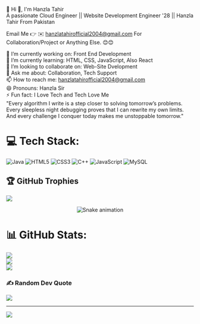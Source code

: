 
💫 Hi 👋, I'm Hanzla Tahir<br>
A passionate Cloud Engineer || Website Development Engineer '28 || Hanzla Tahir From Pakistan<br>

Email Me 👉 ✉️ hanzlatahirofficial2004@gmail.com For Collaboration/Project or Anything Else. 😊😊<br>

🔭 I’m currently working on: Front End Development<br>
🌱 I’m currently learning: HTML, CSS, JavaScript, Also React<br>
👯 I’m looking to collaborate on: Web-Site Dvelopment<br>
💬 Ask me about: Collaboration, Tech Support<br>
📫 How to reach me: hanzlatahirofficial2004@gmail.com<br>
😄 Pronouns: Hanzla Sir<br>
⚡ Fun fact: I Love Tech and Tech Love Me<br>
"Every algorithm I write is a step closer to solving tomorrow’s problems.<br>
Every sleepless night debugging proves that I can rewrite my own limits.<br>
And every challenge I conquer today makes me unstoppable tomorrow."<br>
# 💻 Tech Stack:
![Java](https://img.shields.io/badge/java-%23ED8B00.svg?style=for-the-badge&logo=openjdk&logoColor=white) ![HTML5](https://img.shields.io/badge/html5-%23E34F26.svg?style=for-the-badge&logo=html5&logoColor=white) ![CSS3](https://img.shields.io/badge/css3-%231572B6.svg?style=for-the-badge&logo=css3&logoColor=white) ![C++](https://img.shields.io/badge/c++-%2300599C.svg?style=for-the-badge&logo=c%2B%2B&logoColor=white)  ![JavaScript](https://img.shields.io/badge/javascript-%23323330.svg?style=for-the-badge&logo=javascript&logoColor=%23F7DF1E) ![MySQL](https://img.shields.io/badge/mysql-4479A1.svg?style=for-the-badge&logo=mysql&logoColor=white)

## 🏆 GitHub Trophies
![](https://github-profile-trophy.vercel.app/?username=alamimran613&theme=radical&no-frame=false&no-bg=false&margin-w=4)


<!-- Snake Game Repo View -->

<div align="center">
  <img src="https://profile-readme-generator.com/assets/snake.svg" alt="Snake animation" />
</div>


# 📊 GitHub Stats:
![](https://github-readme-stats.vercel.app/api?username=hanzlatahirofficial2004-dotcom&theme=dark&hide_border=false&include_all_commits=true&count_private=false)<br/>
![](https://nirzak-streak-stats.vercel.app/?user=hanzlatahirofficial2004-dotcom&theme=dark&hide_border=false)<br/>
![](https://github-readme-stats.vercel.app/api/top-langs/?username=hanzlatahirofficial2004-dotcom&theme=dark&hide_border=false&include_all_commits=true&count_private=false&layout=compact)




### ✍️ Random Dev Quote
![](https://quotes-github-readme.vercel.app/api?type=horizontal&theme=radical)

---
[![](https://visitcount.itsvg.in/api?id=hanzlatahirofficial2004-dotcom&icon=0&color=0)](https://visitcount.itsvg.in)

<!-- Proudly created with GPRM ( https://gprm.itsvg.in ) -->

